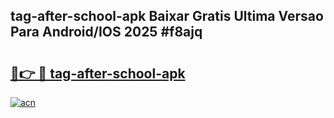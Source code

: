 ## tag-after-school-apk Baixar Gratis Ultima Versao Para Android/IOS 2025 #f8ajq

# <h2><a href="https://ainizakaria.my?title=tag-after-school-apk&ref=20M">🔗👉 🔴 tag-after-school-apk</a></h2>

[![acn](https://github.com/user-attachments/assets/0f9c940e-d8b0-45ae-aac7-cd30a18b3e1c)](https://ainizakaria.my?title=tag-after-school-apk&ref=20M)

